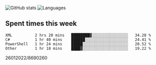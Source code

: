 ![GitHub stats](https://github-readme-stats.vercel.app/api?username=emipa606&theme=github_dark&show_icons=true) 
![Languages](https://github-readme-stats.vercel.app/api/top-langs/?username=emipa606&theme=github_dark&layout=compact)

## Spent times this week
<!--START_SECTION:waka-->

```text
XML          2 hrs 20 mins   ████████▓░░░░░░░░░░░░░░░░   34.28 %
C#           1 hr 40 mins    ██████░░░░░░░░░░░░░░░░░░░   24.41 %
PowerShell   1 hr 24 mins    █████░░░░░░░░░░░░░░░░░░░░   20.52 %
Other        1 hr 18 mins    ████▓░░░░░░░░░░░░░░░░░░░░   19.22 %
```

<!--END_SECTION:waka-->


26012022/8690260
